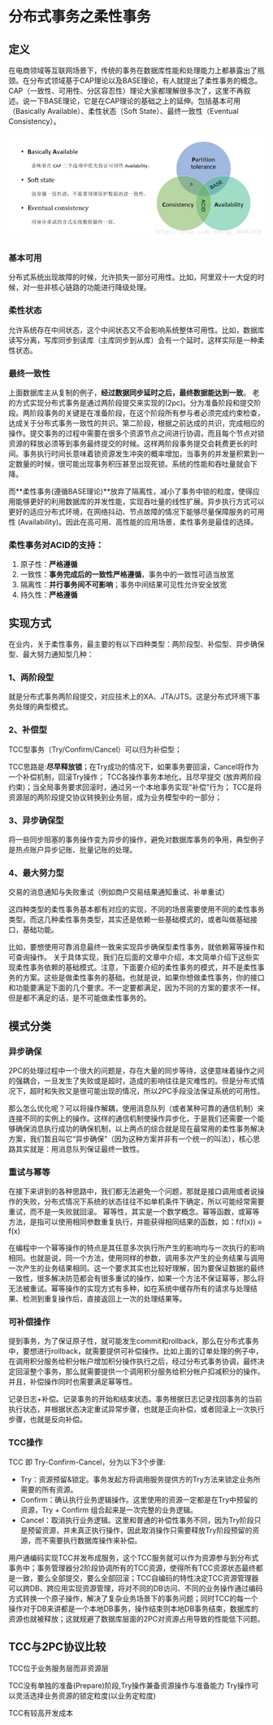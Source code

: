 # 分布式事务之柔性事务

## 定义

在电商领域等互联网场景下，传统的事务在数据库性能和处理能力上都暴露出了瓶颈。在分布式领域基于CAP理论以及BASE理论，有人就提出了柔性事务的概念。CAP（一致性、可用性、分区容忍性）理论大家都理解很多次了，这里不再叙述。说一下BASE理论，它是在CAP理论的基础之上的延伸。包括基本可用（Basically Available）、柔性状态（Soft State）、最终一致性（Eventual Consistency）。 

![img](分布式事务-CAP理论和BASE理论.png)

### 基本可用

分布式系统出现故障的时候，允许损失一部分可用性。比如，阿里双十一大促的时候，对一些非核心链路的功能进行降级处理。 

### 柔性状态

允许系统存在中间状态，这个中间状态又不会影响系统整体可用性。比如，数据库读写分离，写库同步到读库（主库同步到从库）会有一个延时，这样实际是一种柔性状态。 

### 最终一致性

上面数据库主从复制的例子，**经过数据同步延时之后，最终数据能达到一致**。 
老的方式实现分布式事务是通过两阶段提交来实现的(2pc)。分为准备阶段和提交阶段。两阶段事务的关键是在准备阶段，在这个阶段所有参与者必须完成约束检查，达成关于分布式事务一致性的共识。第二阶段，根据之前达成的共识，完成相应的操作。提交事务的过程中需要在很多个资源节点之间进行协调，而且每个节点对锁资源的释放必须等到事务最终提交的时候。这样两阶段事务提交会耗费更长的时间。事务执行时间长意味着锁资源发生冲突的概率增加，当事务的并发量积累到一定数量的时候，很可能出现事务积压甚至出现死锁。系统的性能和吞吐量就会下降。 

而**柔性事务(遵循BASE理论)**放弃了隔离性，减小了事务中锁的粒度，使得应用能够更好的利用数据库的并发性能，实现吞吐量的线性扩展。异步执行方式可以更好的适应分布式环境，在网络抖动、节点故障的情况下能够尽量保障服务的可用性 (Availability)。因此在高可用、高性能的应用场景，柔性事务是最佳的选择。 

### 柔性事务对ACID的支持： 

1. 原子性：**严格遵循** 
2. 一致性：**事务完成后的一致性严格遵循**，事务中的一致性可适当放宽 
3. 隔离性：**并行事务间不可影响**；事务中间结果可见性允许安全放宽 
4. 持久性：**严格遵循**

## 实现方式

在业内，关于柔性事务，最主要的有以下四种类型：两阶段型、补偿型、异步确保型、最大努力通知型几种： 

### 1、两阶段型 

就是分布式事务两阶段提交，对应技术上的XA、JTA/JTS。这是分布式环境下事务处理的典型模式。

### 2、补偿型 

TCC型事务（Try/Confirm/Cancel）可以归为补偿型；

TCC思路是:**尽早释放锁**；在Try成功的情况下，如果事务要回滚，Cancel将作为一个补偿机制，回滚Try操作； 
TCC各操作事务本地化，且尽早提交 (放弃两阶段约束)；当全局事务要求回滚时，通过另一个本地事务实现“补偿”行为； 
TCC是将资源层的两阶段提交协议转换到业务层，成为业务模型中的一部分；

### 3、异步确保型 

将一些同步阻塞的事务操作变为异步的操作，避免对数据库事务的争用，典型例子是热点账户异步记账、批量记账的处理。

### 4、最大努力型 

交易的消息通知与失败重试（例如商户交易结果通知重试、补单重试）

这四种类型的柔性事务基本都有对应的实现，不同的场景需要使用不同的柔性事务类型。而这几种柔性事务类型，其实还是依赖一些基础模式的，或者叫做基础接口，基础功能。

比如，要想使用可靠消息最终一致来实现异步确保型柔性事务，就依赖幂等操作和可查询操作。 
关于具体实现，我们在后面的文章中介绍，本文简单介绍下这些实现柔性事务依赖的基础模式。注意，下面要介绍的柔性事务的模式，并不是柔性事务的方案。这些是做柔性事务的基础。也就是说，如果你想做柔性事务，你的接口和功能要满足下面的几个要求。不一定要都满足，因为不同的方案的要求不一样。但是都不满足的话，是不可能做柔性事务的。

## 模式分类

### 异步确保 

2PC的处理过程中一个很大的问题是，存在大量的同步等待，这便意味着操作之间的强耦合，一旦发生了失败或是超时，造成的影响往往是灾难性的。但是分布式情况下，超时和失败又是很可能出现的情况，所以2PC手段没法保证系统的可用性。 

那么怎么优化呢？可以将操作解耦，使用消息队列（或者某种可靠的通信机制）来连接不同的实例上的操作。这样的通信机制使操作异步化，于是我们还需要一个能够确保消息执行成功的确保机制，以上两点的综合就是现在最常用的柔性事务解决方案，我们暂且叫它“异步确保”（因为这种方案并非有一个统一的叫法），核心思路其实就是：用消息队列保证最终一致性。

### 重试与幂等 

在接下来讲到的各种思路中，我们都无法避免一个问题，那就是接口调用或者说操作的失败，分布式情况下系统的状态往往不如单机条件下确定，所以可能经常需要重试，而不是一失败就回滚。 
幂等性，其实是一个数学概念。幂等函数，或幂等方法，是指可以使用相同参数重复执行，并能获得相同结果的函数，如：f(f(x)) = f(x) 

在编程中一个幂等操作的特点是其任意多次执行所产生的影响均与一次执行的影响相同。也就是说，同一个方法，使用同样的参数，调用多次产生的业务结果与调用一次产生的业务结果相同。这一个要求其实也比较好理解，因为要保证数据的最终一致性，很多解决防范都会有很多重试的操作，如果一个方法不保证幂等，那么将无法被重试。幂等操作的实现方式有多种，如在系统中缓存所有的请求与处理结果、检测到重复操作后，直接返回上一次的处理结果等。

### 可补偿操作 

提到事务，为了保证原子性，就可能发生commit和rollback，那么在分布式事务中，要想进行rollback，就需要提供可补偿操作。比如上面的订单处理的例子中，在调用积分服务给积分帐户增加积分操作执行之后，经过分布式事务协调，最终决定回滚整个事务，那么就需要提供一个调用积分服务给积分帐户扣减积分的操作。并且，补偿操作同时也需要满足幂等性。 

记录日志+补偿。记录事务的开始和结束状态。事务根据日志记录找回事务的当前执行状态，并根据状态决定重试异常步骤，也就是正向补偿，或者回滚上一次执行步骤，也就是反向补偿。

### TCC操作 

TCC 即 Try-Confirm-Cancel，分为以下3个步骤: 

- Try：资源预留&锁定。事务发起方将调用服务提供方的Try方法来锁定业务所需要的所有资源。 
- Confirm：确认执行业务逻辑操作。这里使用的资源一定都是在Try中预留的资源，Try + Confirm 组合起来是一次完整的业务逻辑。 
- Cancel：取消执行业务逻辑。这里和普通的补偿性事务不同，因为Try阶段只是预留资源，并未真正执行操作，因此取消操作只需要释放Try阶段预留的资源，而不需要执行数据库操作来补偿。

用户通编码实现TCC并发布成服务，这个TCC服务就可以作为资源参与到分布式事务中；事务管理器分2阶段协调所有的TCC资源，使得所有TCC资源状态最终都是一致，要么全部提交，要么全部回滚；TCC自编码的特性决定TCC资源管理器可以跨DB、跨应用实现资源管理，将对不同的DB访问、不同的业务操作通过编码方式转换一个原子操作，解决了复杂业务场景下的事务问题；同时TCC的每一个操作对于DB来讲都是一个本地DB事务，操作结束则本地DB事务结束，数据库的资源也就被释放；这就规避了数据库层面的2PC对资源占用导致的性能低下问题。

## TCC与2PC协议比较 

TCC位于业务服务层而非资源层 

TCC没有单独的准备(Prepare)阶段,Try操作兼备资源操作与准备能力 Try操作可以灵活选择业务资源的锁定粒度(以业务定粒度) 

TCC有较高开发成本